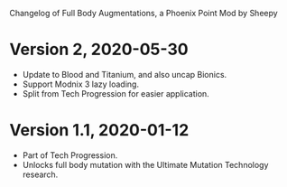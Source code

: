 Changelog of Full Body Augmentations, a Phoenix Point Mod by Sheepy

# Version 2, 2020-05-30

* Update to Blood and Titanium, and also uncap Bionics.
* Support Modnix 3 lazy loading.
* Split from Tech Progression for easier application.

# Version 1.1, 2020-01-12

* Part of Tech Progression.
* Unlocks full body mutation with the Ultimate Mutation Technology research.
